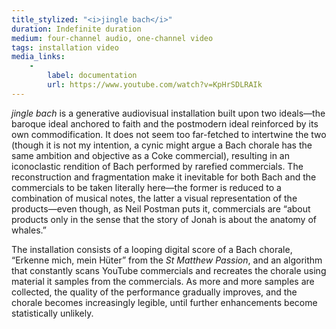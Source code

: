 ```yaml
---
title_stylized: "<i>jingle bach</i>"
duration: Indefinite duration
medium: four-channel audio, one-channel video
tags: installation video
media_links: 
    - 
        label: documentation
        url: https://www.youtube.com/watch?v=KpHrSDLRAIk
---
```

*jingle bach* is a generative audiovisual installation built upon two ideals—the baroque ideal anchored to faith and the postmodern ideal reinforced by its own commodification. It does not seem too far-fetched to intertwine the two (though it is not my intention, a cynic might argue a Bach chorale has the same ambition and objective as a Coke commercial), resulting in an iconoclastic rendition of Bach performed by rarefied commercials. The reconstruction and fragmentation make it inevitable for both Bach and the commercials to be taken literally here—the former is reduced to a combination of musical notes, the latter a visual representation of the products—even though, as Neil Postman puts it, commercials are “about products only in the sense that the story of Jonah is about the anatomy of whales.” 

The installation consists of a looping digital score of a Bach chorale, “Erkenne mich, mein Hüter” from the *St Matthew Passion*, and an algorithm that constantly scans YouTube commercials and recreates the chorale using material it samples from the commercials. As more and more samples are collected, the quality of the performance gradually improves, and the chorale becomes increasingly legible, until further enhancements become statistically unlikely. 